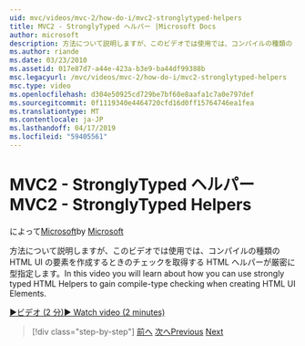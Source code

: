 ```yaml
---
uid: mvc/videos/mvc-2/how-do-i/mvc2-stronglytyped-helpers
title: MVC2 - StronglyTyped ヘルパー |Microsoft Docs
author: microsoft
description: 方法について説明しますが、このビデオでは使用では、コンパイルの種類の HTML UI の要素を作成するときのチェックを取得する HTML ヘルパーが厳密に型指定します。
ms.author: riande
ms.date: 03/23/2010
ms.assetid: 017e87d7-a44e-423a-b3e9-ba44df99388b
msc.legacyurl: /mvc/videos/mvc-2/how-do-i/mvc2-stronglytyped-helpers
msc.type: video
ms.openlocfilehash: d304e50925cd729be7bf60e8aafa1c7a0e797def
ms.sourcegitcommit: 0f1119340e4464720cfd16d0ff15764746ea1fea
ms.translationtype: MT
ms.contentlocale: ja-JP
ms.lasthandoff: 04/17/2019
ms.locfileid: "59405561"
---
```

# <a name="mvc2---stronglytyped-helpers"></a><span data-ttu-id="170ab-103">MVC2 - StronglyTyped ヘルパー</span><span class="sxs-lookup"><span data-stu-id="170ab-103">MVC2 - StronglyTyped Helpers</span></span>

<span data-ttu-id="170ab-104">によって[Microsoft](https://github.com/microsoft)</span><span class="sxs-lookup"><span data-stu-id="170ab-104">by [Microsoft](https://github.com/microsoft)</span></span>

<span data-ttu-id="170ab-105">方法について説明しますが、このビデオでは使用では、コンパイルの種類の HTML UI の要素を作成するときのチェックを取得する HTML ヘルパーが厳密に型指定します。</span><span class="sxs-lookup"><span data-stu-id="170ab-105">In this video you will learn about how you can use strongly typed HTML Helpers to gain compile-type checking when creating HTML UI Elements.</span></span>

[<span data-ttu-id="170ab-106">&#9654;ビデオ (2 分)</span><span class="sxs-lookup"><span data-stu-id="170ab-106">&#9654; Watch video (2 minutes)</span></span>](https://channel9.msdn.com/Blogs/ASP-NET-Site-Videos/mvc2-stronglytyped-helpers)

> [!div class="step-by-step"]
> <span data-ttu-id="170ab-107">[前へ](mvc2-html-encoding.md)
> [次へ](mvc2-model-validation.md)</span><span class="sxs-lookup"><span data-stu-id="170ab-107">[Previous](mvc2-html-encoding.md)
[Next](mvc2-model-validation.md)</span></span>
